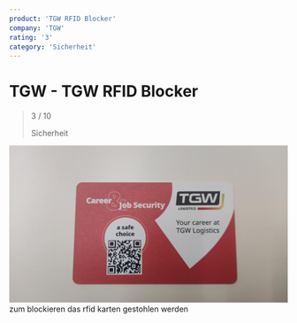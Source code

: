 ```yaml
---
product: 'TGW RFID Blocker'
company: 'TGW'
rating: '3'
category: 'Sicherheit'
---
```


# TGW - TGW RFID Blocker
>
> 3 / 10
>
> Sicherheit

![TGW RFID Blocker](./assets/tgw-tgw-rfid-blocker-feb40355-4ac1-41c2-b2bd-4c0daac85df2.jpg)
zum blockieren das rfid karten gestohlen werden
